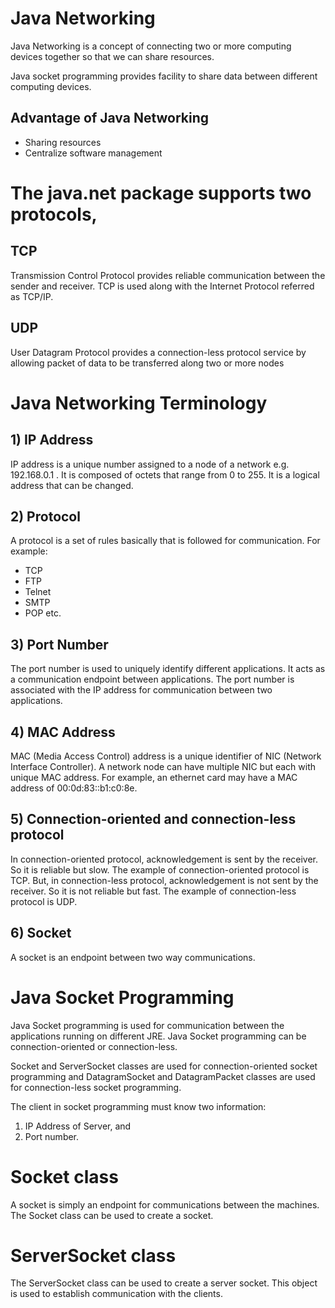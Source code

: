 # Java Networking
Java Networking is a concept of connecting two or more computing devices together so that we can share resources.

Java socket programming provides facility to share data between different computing devices.

## Advantage of Java Networking
- Sharing resources
- Centralize software management

# The java.net package supports two protocols,

## TCP
Transmission Control Protocol provides reliable communication between the sender and receiver. TCP is used along with the Internet Protocol referred as TCP/IP.

## UDP
User Datagram Protocol provides a connection-less protocol service by allowing packet of data to be transferred along two or more nodes

# Java Networking Terminology

## 1) IP Address
IP address is a unique number assigned to a node of a network e.g. 192.168.0.1 . It is composed of octets that range from 0 to 255.
It is a logical address that can be changed.

## 2) Protocol
A protocol is a set of rules basically that is followed for communication. For example:
- TCP
- FTP
- Telnet
- SMTP
- POP etc.

## 3) Port Number
The port number is used to uniquely identify different applications. It acts as a communication endpoint between applications. 
The port number is associated with the IP address for communication between two applications.

## 4) MAC Address
MAC (Media Access Control) address is a unique identifier of NIC (Network Interface Controller). A network node can have multiple NIC but each with unique MAC address.
For example, an ethernet card may have a MAC address of 00:0d:83::b1:c0:8e.

## 5) Connection-oriented and connection-less protocol
In connection-oriented protocol, acknowledgement is sent by the receiver. So it is reliable but slow. The example of connection-oriented protocol is TCP.
But, in connection-less protocol, acknowledgement is not sent by the receiver. So it is not reliable but fast. The example of connection-less protocol is UDP.

## 6) Socket
A socket is an endpoint between two way communications.

# Java Socket Programming
Java Socket programming is used for communication between the applications running on different JRE. Java Socket programming can be connection-oriented or connection-less.

Socket and ServerSocket classes are used for connection-oriented socket programming and DatagramSocket and DatagramPacket classes are used for connection-less socket programming.

The client in socket programming must know two information:
1. IP Address of Server, and
2. Port number.

# Socket class
A socket is simply an endpoint for communications between the machines. The Socket class can be used to create a socket.

# ServerSocket class
The ServerSocket class can be used to create a server socket. This object is used to establish communication with the clients.
